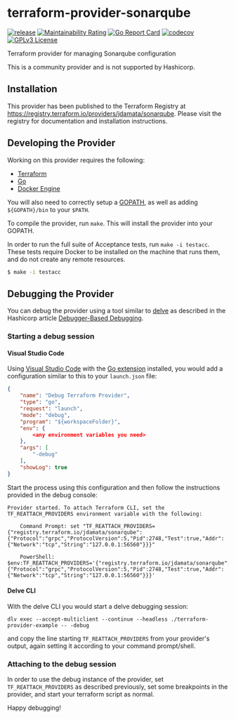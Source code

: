 # terraform-provider-sonarqube

[![release](https://github.com/jdamata/terraform-provider-sonarqube/actions/workflows/release.yaml/badge.svg)](https://github.com/jdamata/terraform-provider-sonarqube/actions/workflows/release.yaml)
[![Maintainability Rating](https://sonarcloud.io/api/project_badges/measure?project=jdamata_terraform-provider-sonarqube&metric=sqale_rating)](https://sonarcloud.io/dashboard?id=jdamata_terraform-provider-sonarqube)
[![Go Report Card](https://goreportcard.com/badge/github.com/jdamata/terraform-provider-sonarqube)](https://goreportcard.com/report/github.com/jdamata/terraform-provider-sonarqube)
[![codecov](https://codecov.io/gh/jdamata/terraform-provider-sonarqube/branch/master/graph/badge.svg)](https://codecov.io/gh/jdamata/terraform-provider-sonarqube)
[![GPLv3 License](https://img.shields.io/badge/License-GPL%20v3-yellow.svg)](https://opensource.org/licenses/)

Terraform provider for managing Sonarqube configuration

This is a community provider and is not supported by Hashicorp.

## Installation
This provider has been published to the Terraform Registry at https://registry.terraform.io/providers/jdamata/sonarqube. Please visit the registry for documentation and installation instructions.

## Developing the Provider

Working on this provider requires the following:

* [Terraform](https://www.terraform.io/downloads.html)
* [Go](http://www.golang.org)
* [Docker Engine](https://docs.docker.com/engine/install/)

You will also need to correctly setup a [GOPATH](http://golang.org/doc/code.html#GOPATH), as well as adding `${GOPATH}/bin` to your `$PATH`.

To compile the provider, run `make`. This will install the provider into your GOPATH.

In order to run the full suite of Acceptance tests, run `make -i testacc`. These tests require Docker to be installed on the machine that runs them, and do not create any remote resources.

```sh
$ make -i testacc
```

## Debugging the Provider

You can debug the provider using a tool similar to [delve](https://github.com/go-delve/delve) as described in the Hashicorp article [Debugger-Based Debugging](https://developer.hashicorp.com/terraform/plugin/debugging#debugger-based-debugging).

### Starting a debug session

#### Visual Studio Code

Using [Visual Studio Code](https://code.visualstudio.com/) with the [Go extension](https://marketplace.visualstudio.com/items?itemName=golang.go) installed, you would add a configuration similar to this to your `launch.json` file:
```json
{
    "name": "Debug Terraform Provider",
    "type": "go",
    "request": "launch",
    "mode": "debug",
    "program": "${workspaceFolder}",
    "env": {
        <any environment variables you need>
    },
    "args": [
        "-debug"
    ],
    "showLog": true
}
```
Start the process using this configuration and then follow the instructions provided in the debug console:
```shell
Provider started. To attach Terraform CLI, set the TF_REATTACH_PROVIDERS environment variable with the following:

	Command Prompt:	set "TF_REATTACH_PROVIDERS={"registry.terraform.io/jdamata/sonarqube":{"Protocol":"grpc","ProtocolVersion":5,"Pid":2748,"Test":true,"Addr":{"Network":"tcp","String":"127.0.0.1:56560"}}}"

	PowerShell:	$env:TF_REATTACH_PROVIDERS='{"registry.terraform.io/jdamata/sonarqube":{"Protocol":"grpc","ProtocolVersion":5,"Pid":2748,"Test":true,"Addr":{"Network":"tcp","String":"127.0.0.1:56560"}}}'
```

#### Delve CLI

With the delve CLI you would start a delve debugging session:
```shell
dlv exec --accept-multiclient --continue --headless ./terraform-provider-example -- -debug
```

and copy the line starting `TF_REATTACH_PROVIDERS` from your provider's output, again setting it according to your command prompt/shell.

### Attaching to the debug session

In order to use the debug instance of the provider, set `TF_REATTACH_PROVIDERS` as described previously, set some breakpoints in the provider, and start your terraform script as normal.

Happy debugging!
